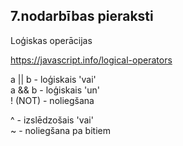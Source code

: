 ## 7.nodarbības pieraksti  

Loģiskas operācijas

https://javascript.info/logical-operators  
  
a || b - loģiskais 'vai'  
a && b - loģiskais 'un'  
! (NOT) - noliegšana    

^ - izslēdzošais 'vai'  
~ - noliegšana pa bitiem  

